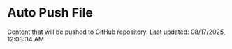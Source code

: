 # Auto Push File

Content that will be pushed to GitHub repository.
Last updated: 08/17/2025, 12:08:34 AM